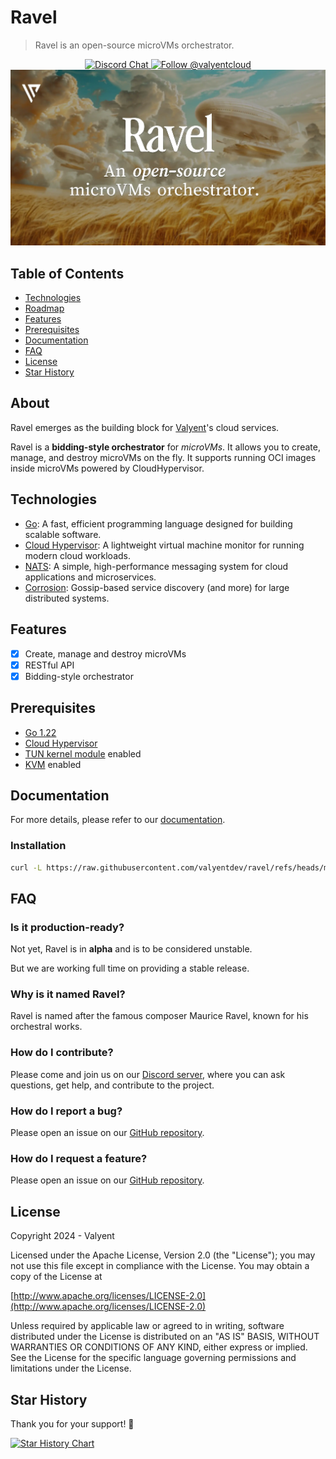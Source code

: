# Ravel

> Ravel is an open-source microVMs orchestrator.

<div align="center">
  <a href="https://discord.gg/DuW5uQCtZj">
    <img src="https://img.shields.io/badge/chat-on%20discord-7289DA.svg" alt="Discord Chat" />
  </a>

  <a href="https://x.com/intent/follow?screen_name=ValyentDev">
    <img src="https://img.shields.io/twitter/follow/valyentcloud.svg?label=Follow%20@valyentcloud" alt="Follow @valyentcloud" />
  </a>
</div>

<div align="center">
  <picture>
    <img src="./docs/images/illustration.webp" alt="Illustration" />
  </picture>
</div>

## Table of Contents

- [Technologies](#technologies)
- [Roadmap](#roadmap)
- [Features](#features)
- [Prerequisites](#prerequisites)
- [Documentation](#documentation)
- [FAQ](#faq)
- [License](#license)
- [Star History](#star-history)

## About

Ravel emerges as the building block for [Valyent](https://valyent.cloud)'s cloud services.

Ravel is a **bidding-style orchestrator** for _microVMs_. It allows you to create, manage, and destroy microVMs on the fly. It supports running OCI images inside microVMs powered by CloudHypervisor.

## Technologies

- [Go](https://golang.org/): A fast, efficient programming language designed for building scalable software.
- [Cloud Hypervisor](https://github.com/cloud-hypervisor/cloud-hypervisor): A lightweight virtual machine monitor for running modern cloud workloads.
- [NATS](https://nats.io/): A simple, high-performance messaging system for cloud applications and microservices.
- [Corrosion](https://github.com/superfly/corrosion): Gossip-based service discovery (and more) for large distributed systems.

## Features

- [x] Create, manage and destroy microVMs
- [x] RESTful API
- [x] Bidding-style orchestrator

## Prerequisites

- [Go 1.22](https://golang.org/dl/)
- [Cloud Hypervisor](https://github.com/cloud-hypervisor/cloud-hypervisor)
- [TUN kernel module](https://en.wikipedia.org/wiki/TUN/TAP) enabled
- [KVM](https://fr.wikipedia.org/wiki/Kernel-based_Virtual_Machine) enabled

## Documentation

For more details, please refer to our [documentation](https://docs.valyent.cloud).

### Installation

```bash
curl -L https://raw.githubusercontent.com/valyentdev/ravel/refs/heads/main/install.sh | bash
```

## FAQ

### Is it production-ready?

Not yet, Ravel is in **alpha** and is to be considered unstable.

But we are working full time on providing a stable release.

### Why is it named Ravel?

Ravel is named after the famous composer Maurice Ravel, known for his orchestral works.

### How do I contribute?

Please come and join us on our [Discord server](https://discord.valyent.cloud), where you can ask questions, get help, and contribute to the project.

### How do I report a bug?

Please open an issue on our [GitHub repository](https://github.com/valyentdev/ravel/issues).

### How do I request a feature?

Please open an issue on our [GitHub repository](https://github.com/valyentdev/ravel/issues).

## License

Copyright 2024 - Valyent

Licensed under the Apache License, Version 2.0 (the "License");
you may not use this file except in compliance with the License.
You may obtain a copy of the License at

[http://www.apache.org/licenses/LICENSE-2.0](http://www.apache.org/licenses/LICENSE-2.0)

Unless required by applicable law or agreed to in writing, software
distributed under the License is distributed on an "AS IS" BASIS,
WITHOUT WARRANTIES OR CONDITIONS OF ANY KIND, either express or implied.
See the License for the specific language governing permissions and
limitations under the License.

## Star History

Thank you for your support! 🌟

[![Star History Chart](https://api.star-history.com/svg?repos=valyentdev/ravel&type=Date)](https://star-history.com/#valyentdev/ravel&Date)

